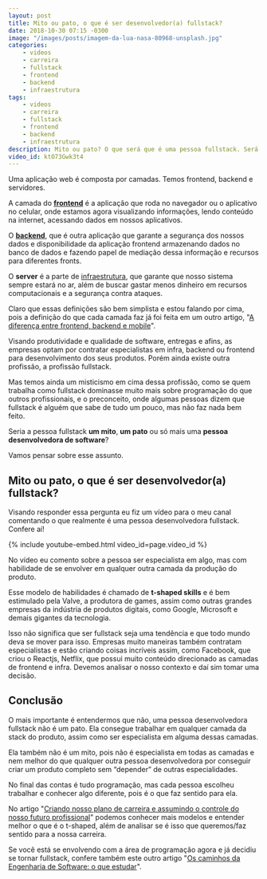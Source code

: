 ```yaml
---
layout: post
title: Mito ou pato, o que é ser desenvolvedor(a) fullstack?
date: 2018-10-30 07:15 -0300
image: "/images/posts/imagem-da-lua-nasa-80968-unsplash.jpg"
categories:
    - videos
    - carreira
    - fullstack
    - frontend
    - backend
    - infraestrutura
tags:
    - videos
    - carreira
    - fullstack
    - frontend
    - backend
    - infraestrutura
description: Mito ou pato? O que será que é uma pessoa fullstack. Será que ela domina mais sobre programação do que todo mundo ou ela faz de tudo um pouco e não faz nada muito bem feito?
video_id: ktO73Gwk3t4
---
```

Uma aplicação web é composta por camadas. Temos frontend, backend e servidores.

A camada do [**frontend**](/categoria/frontend) é a aplicação que roda no navegador ou o aplicativo no celular, onde estamos agora visualizando informações, lendo conteúdo na internet, acessando dados em nossos aplicativos.

O [**backend**](/categoria/backend), que é outra aplicação que garante a segurança dos nossos dados e disponibilidade da aplicação frontend armazenando dados no banco de dados e fazendo papel de mediação dessa informação e recursos para diferentes fronts.

O **server** é a parte de [infraestrutura](/categoria/infraestrutura), que garante que nosso sistema sempre estará no ar, além de buscar gastar menos dinheiro em recursos computacionais e a segurança contra ataques.

Claro que essas definições são bem simplista e estou falando por cima, pois a definição do que cada camada faz já foi feita em um outro artigo, "[A diferença entre frontend, backend e mobile](posts/a-diferença-entre-frontend-backend-e-mobile/)".

Visando produtividade e qualidade de software, entregas e afins, as empresas optam por contratar especialistas em infra, backend ou frontend para desenvolvimento dos seus produtos. Porém ainda existe outra profissão, a profissão fullstack.

Mas temos ainda um misticismo em cima dessa profissão, como se quem trabalha como fullstack dominasse muito mais sobre programação do que outros profissionais, e o preconceito, onde algumas pessoas dizem que fullstack é alguém que sabe de tudo um pouco, mas não faz nada bem feito.

Seria a pessoa fullstack **um mito**, **um pato** ou só mais uma **pessoa desenvolvedora de software**?

Vamos pensar sobre esse assunto.

## Mito ou pato, o que é ser desenvolvedor(a) fullstack?

Visando responder essa pergunta eu fiz um vídeo para o meu canal comentando o que realmente é uma pessoa desenvolvedora fullstack. Confere aí!

{% include youtube-embed.html video_id=page.video_id %}

No vídeo eu comento sobre a pessoa ser especialista em algo, mas com habilidade de se envolver em qualquer outra camada da produção do produto.

Esse modelo de habilidades é chamado de **t-shaped skills** e é bem estimulado pela Valve, a produtora de games, assim como outras grandes empresas da indústria de produtos digitais, como Google, Microsoft e demais gigantes da tecnologia.

Isso não significa que ser fullstack seja uma tendência e que todo mundo deva se mover para isso. Empresas muito maneiras também contratam especialistas e estão criando coisas incríveis assim, como Facebook, que criou o Reactjs, Netflix, que possui muito conteúdo direcionado as camadas de frontend e infra. Devemos analisar o nosso contexto e daí sim tomar uma decisão.

## Conclusão

O mais importante é entendermos que não, uma pessoa desenvolvedora fullstack não é um pato. Ela consegue trabalhar em qualquer camada da stack do produto, assim como ser especialista em alguma dessas camadas.

Ela também não é um mito, pois não é especialista em todas as camadas e nem melhor do que qualquer outra pessoa desenvolvedora por conseguir criar um produto completo sem “depender” de outras especialidades.

No final das contas é tudo programação, mas cada pessoa escolheu trabalhar e conhecer algo diferente, pois é o que faz sentido para ela.

No artigo "[Criando nosso plano de carreira e assumindo o controle do nosso futuro profissional](posts/criando-nosso-plano-de-carreira-e-assumindo-o-controle-do-nosso-futuro-profissional/)" podemos conhecer mais modelos e entender melhor o que é o t-shaped, além de analisar se é isso que queremos/faz sentido para a nossa carreira.

Se você está se envolvendo com a área de programação agora e já decidiu se tornar fullstack, confere também este outro artigo "[Os caminhos da Engenharia de Software: o que estudar](/posts/os-caminhos-da-engenharia-de-software-o-que-estudar/)".
